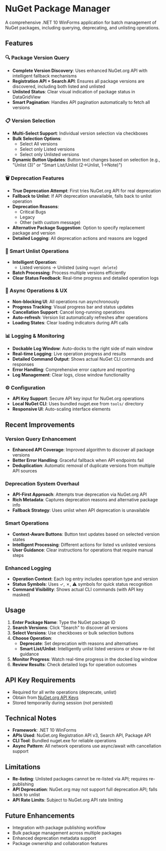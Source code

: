 # NuGet Package Manager

A comprehensive .NET 10 WinForms application for batch management of NuGet packages, including querying, deprecating, and unlisting operations.

## Features

### 🔍 Package Version Query
- **Complete Version Discovery**: Uses enhanced NuGet.org API with intelligent fallback mechanisms
- **Registration API + Search API**: Ensures all package versions are discovered, including both listed and unlisted
- **Unlisted Status**: Clear visual indication of package status in DataGridView
- **Smart Pagination**: Handles API pagination automatically to fetch all versions

### 📋 Version Selection
- **Multi-Select Support**: Individual version selection via checkboxes
- **Bulk Selection Options**:
  - Select All versions
  - Select only Listed versions
  - Select only Unlisted versions
- **Dynamic Button Updates**: Button text changes based on selection (e.g., "Unlist (3)" or "Smart List/Unlist (2→Unlist, 1→Note)")

### 🗑️ Deprecation Features
- **True Deprecation Attempt**: First tries NuGet.org API for real deprecation
- **Fallback to Unlist**: If API deprecation unavailable, falls back to unlist operation
- **Deprecation Reasons**:
  - Critical Bugs
  - Legacy
  - Other (with custom message)
- **Alternative Package Suggestion**: Option to specify replacement package and version
- **Detailed Logging**: All deprecation actions and reasons are logged

### 📝 Smart Unlist Operations
- **Intelligent Operation**: 
  - Listed versions → Unlisted (using `nuget delete`)
- **Batch Processing**: Process multiple versions efficiently
- **Clear Status Feedback**: Real-time progress and detailed operation logs

### 🔄 Async Operations & UX
- **Non-blocking UI**: All operations run asynchronously
- **Progress Tracking**: Visual progress bar and status updates
- **Cancellation Support**: Cancel long-running operations
- **Auto-refresh**: Version list automatically refreshes after operations
- **Loading States**: Clear loading indicators during API calls

### 📊 Logging & Monitoring
- **Dockable Log Window**: Auto-docks to the right side of main window
- **Real-time Logging**: Live operation progress and results
- **Detailed Command Output**: Shows actual NuGet CLI commands and responses
- **Error Handling**: Comprehensive error capture and reporting
- **Log Management**: Clear logs, close window functionality

### ⚙️ Configuration
- **API Key Support**: Secure API key input for NuGet.org operations
- **Local NuGet CLI**: Uses bundled nuget.exe from `tools/` directory
- **Responsive UI**: Auto-scaling interface elements

## Recent Improvements

### Version Query Enhancement
- **Enhanced API Coverage**: Improved algorithm to discover all package versions
- **Better Error Handling**: Graceful fallback when API endpoints fail
- **Deduplication**: Automatic removal of duplicate versions from multiple API sources

### Deprecation System Overhaul
- **API-First Approach**: Attempts true deprecation via NuGet.org API
- **Rich Metadata**: Captures deprecation reasons and alternative package info
- **Fallback Strategy**: Uses unlist when API deprecation is unavailable

### Smart Operations
- **Context-Aware Buttons**: Button text updates based on selected version states
- **Intelligent Processing**: Different actions for listed vs unlisted versions
- **User Guidance**: Clear instructions for operations that require manual steps

### Enhanced Logging
- **Operation Context**: Each log entry includes operation type and version
- **Status Symbols**: Uses ✓, ✗, ⚠️ symbols for quick status recognition
- **Command Visibility**: Shows actual CLI commands (with API key masked)

## Usage

1. **Enter Package Name**: Type the NuGet package ID
2. **Search Versions**: Click "Search" to discover all versions
3. **Select Versions**: Use checkboxes or bulk selection buttons
4. **Choose Operation**:
   - **Deprecate**: Set deprecation with reasons and alternatives
   - **Smart List/Unlist**: Intelligently unlist listed versions or show re-list guidance
5. **Monitor Progress**: Watch real-time progress in the docked log window
6. **Review Results**: Check detailed logs for operation outcomes

## API Key Requirements

- Required for all write operations (deprecate, unlist)
- Obtain from [NuGet.org API Keys](https://www.nuget.org/account/apikeys)
- Stored temporarily during session (not persisted)

## Technical Notes

- **Framework**: .NET 10 WinForms
- **APIs Used**: NuGet.org Registration API v3, Search API, Package API
- **CLI Tool**: Bundled nuget.exe for reliable operations
- **Async Pattern**: All network operations use async/await with cancellation support

## Limitations

- **Re-listing**: Unlisted packages cannot be re-listed via API; requires re-publishing
- **API Deprecation**: NuGet.org may not support full deprecation API; falls back to unlist
- **API Rate Limits**: Subject to NuGet.org API rate limiting

## Future Enhancements

- Integration with package publishing workflow
- Bulk package management across multiple packages
- Enhanced deprecation metadata support
- Package ownership and collaboration features
